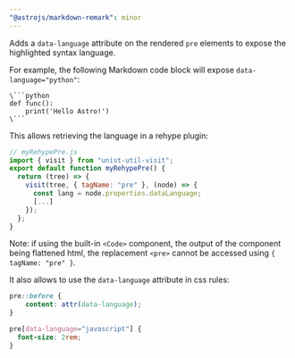 ```yaml
---
"@astrojs/markdown-remark": minor
---
```


Adds a `data-language` attribute on the rendered `pre` elements to expose the highlighted syntax language.

For example, the following Markdown code block will expose `data-language="python"`:
```
\```python
def func():
    print('Hello Astro!')
\```
```

This allows retrieving the language in a rehype plugin:
```js
// myRehypePre.js
import { visit } from "unist-util-visit";
export default function myRehypePre() {
  return (tree) => {
    visit(tree, { tagName: "pre" }, (node) => {
      const lang = node.properties.dataLanguage;
      [...]
    });
  };
}
```

Note: if using the built-in `<Code>` component, the output of the component being flattened html, the replacement `<pre>` cannot be accessed using `{ tagName: "pre" }`.


It also allows to use the `data-language` attribute in css rules:
```css
pre::before {
    content: attr(data-language);
}

pre[data-language="javascript"] {
  font-size: 2rem;
}
```

